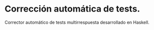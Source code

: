 # Corrección automática de tests.

Corrector automático de tests multirrespuesta desarrollado en Haskell.


